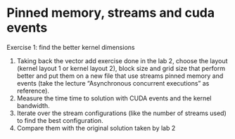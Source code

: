 # Pinned memory, streams and cuda events

Exercise 1: find the better kernel dimensions

1. Taking back the vector add exercise done in the lab 2, choose the layout (kernel layout 1 or kernel layout 2), block size and grid size that perform better and put them on a new file that use streams pinned memory and events (take the lecture “Asynchronous concurrent executions” as reference).
2. Measure the time time to solution with CUDA events and the kernel bandwidth.
3. Iterate over the stream configurations (like the number of streams used) to find the best configuration.
4. Compare them with the original solution taken by lab 2
